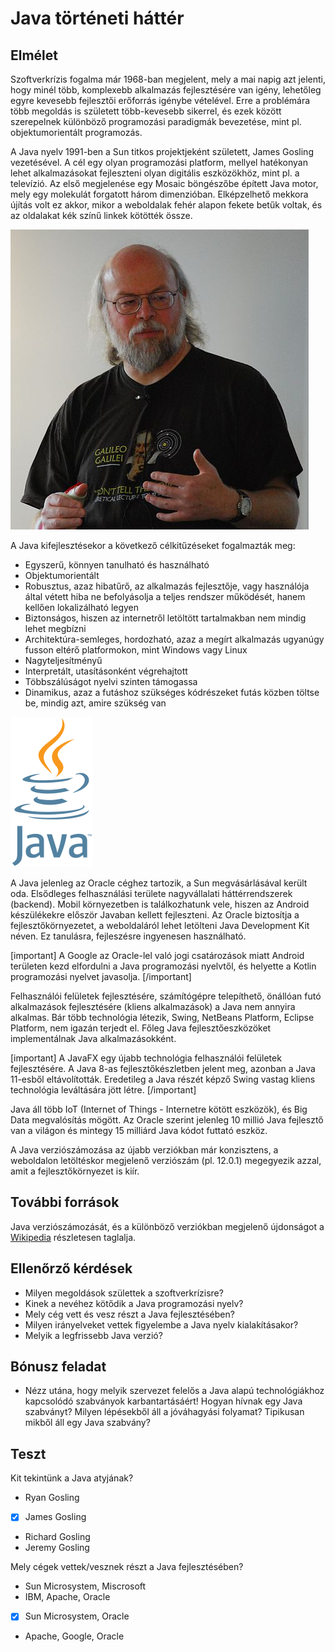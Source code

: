 # Java történeti háttér

## Elmélet

Szoftverkrízis fogalma már 1968-ban megjelent, mely a mai napig azt jelenti, hogy
minél több, komplexebb alkalmazás fejlesztésére van igény, lehetőleg egyre kevesebb
fejlesztői erőforrás igénybe vételével. Erre a problémára több megoldás is született
több-kevesebb sikerrel, és ezek között szerepelnek különböző programozási
paradigmák bevezetése, mint pl. objektumorientált programozás.

A Java nyelv 1991-ben a Sun titkos projektjeként született, James Gosling vezetésével.
A cél egy olyan programozási platform, mellyel hatékonyan lehet alkalmazásokat
fejleszteni olyan digitális eszközökhöz, mint pl. a televízió.
Az első megjelenése egy Mosaic böngészőbe épített Java motor, mely
egy molekulát forgatott három dimenzióban. Elképzelhető mekkora
újítás volt ez akkor, mikor a weboldalak fehér alapon fekete betűk voltak,
és az oldalakat kék színű linkek kötötték össze.

![James Gosling](images/477px-James_Gosling_2008.jpg)

A Java kifejlesztésekor a következő célkitűzéseket fogalmazták meg:

* Egyszerű, könnyen tanulható és használható
* Objektumorientált
* Robusztus, azaz hibatűrő, az alkalmazás fejlesztője, vagy használója által
vétett hiba ne befolyásolja a teljes rendszer működését, hanem kellően lokalizálható legyen
* Biztonságos, hiszen az internetről letöltött tartalmakban nem mindig lehet megbízni
* Architektúra-semleges, hordozható, azaz a megírt alkalmazás ugyanúgy fusson eltérő platformokon, mint Windows vagy Linux
* Nagyteljesítményű
* Interpretált, utasításonként végrehajtott
* Többszálúságot nyelvi szinten támogassa
* Dinamikus, azaz a futáshoz szükséges kódrészeket futás közben töltse be, mindig azt, amire szükség van

![Java logo](images/131px-Java_programming_language_logo.svg.png)

A Java jelenleg az Oracle céghez tartozik, a Sun megvásárlásával került oda. Elsődleges
felhasználási területe nagyvállalati háttérrendszerek (backend). Mobil környezetben is
találkozhatunk vele, hiszen az Android készülékekre először Javaban kellett fejleszteni.
Az Oracle biztosítja a fejlesztőkörnyezetet, a weboldaláról lehet letölteni Java Development Kit néven.
Ez tanulásra, fejleszésre ingyenesen használható.

[important]
A Google az Oracle-lel való jogi csatározások miatt Android területen kezd elfordulni a Java
programozási nyelvtől, és helyette a Kotlin programozási nyelvet javasolja.
[/important]

Felhasználói felületek fejlesztésére, számítógépre telepíthető, önállóan futó alkalmazások
fejlesztésére (kliens alkalmazások) a Java nem annyira alkalmas. Bár több technológia létezik, Swing, NetBeans Platform, Eclipse Platform, nem igazán terjedt el.
Főleg Java fejlesztőeszközöket implementálnak Java alkalmazásokként.

[important]
A JavaFX egy újabb technológia felhasználói felületek fejlesztésére. A Java 8-as fejlesztőkészletben jelent meg, azonban a Java 11-esből eltávolították. 
Eredetileg a Java részét képző Swing vastag kliens technológia leváltására jött létre.
[/important]


Java áll több IoT (Internet of Things - Internetre kötött eszközök), és Big Data megvalósítás mögött.
Az Oracle szerint jelenleg 10 millió Java fejlesztő van a világon és mintegy 15 milliárd Java kódot futtató eszköz.

A Java verziószámozása az újabb verziókban már konzisztens, a weboldalon letöltéskor megjelenő verziószám (pl. 12.0.1)
megegyezik azzal, amit a fejlesztőkörnyezet is kiír.

## További források

Java verziószámozását, és a különböző verziókban megjelenő újdonságot a
[Wikipedia](https://en.wikipedia.org/wiki/Java\_version\_history) részletesen taglalja.

## Ellenőrző kérdések

* Milyen megoldások születtek a szoftverkrízisre?
* Kinek a nevéhez kötődik a Java programozási nyelv?
* Mely cég vett és vesz részt a Java fejlesztésében?
* Milyen irányelveket vettek figyelembe a Java nyelv kialakításakor?
* Melyik a legfrissebb Java verzió?

## Bónusz feladat

* Nézz utána, hogy melyik szervezet felelős a Java alapú technológiákhoz kapcsolódó
szabványok karbantartásáért! Hogyan hívnak egy Java szabványt? Milyen lépésekből áll
a jóváhagyási folyamat? Tipikusan mikből áll egy Java szabvány?

## Teszt

Kit tekintünk a Java atyjának?

* Ryan Gosling
* [x] James Gosling
* Richard Gosling
* Jeremy Gosling

Mely cégek vettek/vesznek részt a Java fejlesztésében?

* Sun Microsystem, Miscrosoft
* IBM, Apache, Oracle
* [x] Sun Microsystem, Oracle
* Apache, Google, Oracle
